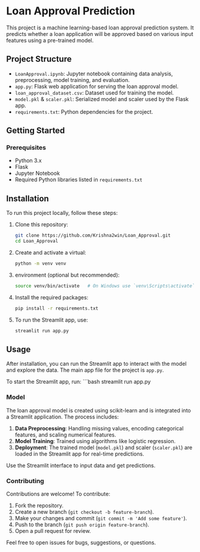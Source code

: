 # Loan Approval Prediction

This project is a machine learning-based loan approval prediction system. It predicts whether a loan application will be approved based on various input features using a pre-trained model.

## Project Structure

- `LoanApproval.ipynb`: Jupyter notebook containing data analysis, preprocessing, model training, and evaluation.
- `app.py`: Flask web application for serving the loan approval model.
- `loan_approval_dataset.csv`: Dataset used for training the model.
- `model.pkl` & `scaler.pkl`: Serialized model and scaler used by the Flask app.
- `requirements.txt`: Python dependencies for the project.

## Getting Started

### Prerequisites

- Python 3.x
- Flask
- Jupyter Notebook
- Required Python libraries listed in `requirements.txt`

## Installation

To run this project locally, follow these steps:

1. Clone this repository:
   ```bash
   git clone https://github.com/Krishna2win/Loan_Approval.git
   cd Loan_Approval
2. Create and activate a virtual:
   ```bash
   python -m venv venv
4. environment (optional but recommended):
   ```bash
   source venv/bin/activate   # On Windows use `venv\Scripts\activate`
5.  Install the required packages:
    ```bash
    pip install -r requirements.txt
6.  To run the Streamlit app, use:
     ```bash
    streamlit run app.py

## Usage

After installation, you can run the Streamlit app to interact with the model and explore the data. The main app file for the project is `app.py`.

To start the Streamlit app, run:
     ```bash
     streamlit run app.py


### Model

The loan approval model is created using scikit-learn and is integrated into a Streamlit application. The process includes:

1. **Data Preprocessing**: Handling missing values, encoding categorical features, and scaling numerical features.
2. **Model Training**: Trained using algorithms like logistic regression.
3. **Deployment**: The trained model (`model.pkl`) and scaler (`scaler.pkl`) are loaded in the Streamlit app for real-time predictions.

Use the Streamlit interface to input data and get predictions.


### Contributing

Contributions are welcome! To contribute:

1. Fork the repository.
2. Create a new branch (`git checkout -b feature-branch`).
3. Make your changes and commit (`git commit -m 'Add some feature'`).
4. Push to the branch (`git push origin feature-branch`).
5. Open a pull request for review.

Feel free to open issues for bugs, suggestions, or questions.

